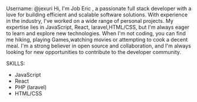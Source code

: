 Username: @jexuri
Hi, I'm Job Eric , a passionate full stack developer with a love for building efficient and scalable software solutions.
With experience in the industry, I've worked on a wide range of personal projects.
My expertise lies in JavaScript, React, laravel,HTML/CSS, but I'm always eager to learn and explore new technologies.
When I'm not coding, you can find me hiking, playing Games,watching movies or attempting to cook a decent meal.
I'm a strong believer in open source and collaboration,
and I'm always looking for new opportunities to contribute to the developer community.

SKILLS:
- JavaScript 
- React
- PHP (laravel)
- HTML/CSS
